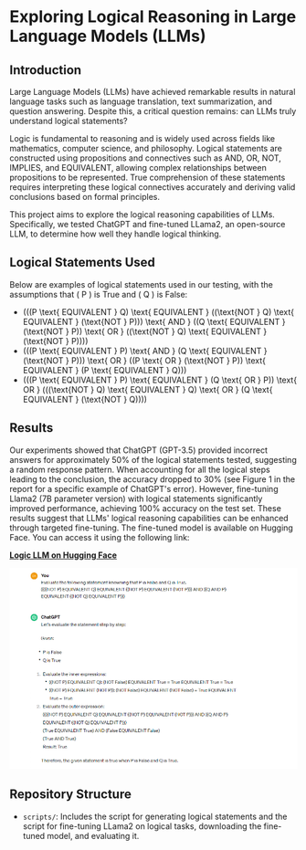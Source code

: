 # Exploring Logical Reasoning in Large Language Models (LLMs)

## Introduction
Large Language Models (LLMs) have achieved remarkable results in natural language tasks such as language translation, text summarization, and question answering. Despite this, a critical question remains: can LLMs truly understand logical statements?

Logic is fundamental to reasoning and is widely used across fields like mathematics, computer science, and philosophy. Logical statements are constructed using propositions and connectives such as AND, OR, NOT, IMPLIES, and EQUIVALENT, allowing complex relationships between propositions to be represented. True comprehension of these statements requires interpreting these logical connectives accurately and deriving valid conclusions based on formal principles.

This project aims to explore the logical reasoning capabilities of LLMs. Specifically, we tested ChatGPT and fine-tuned LLama2, an open-source LLM, to determine how well they handle logical thinking.

## Logical Statements Used
Below are examples of logical statements used in our testing, with the assumptions that \( P \) is True and \( Q \) is False:

- \(((P \text{ EQUIVALENT } Q) \text{ EQUIVALENT } ((\text{NOT } Q) \text{ EQUIVALENT } (\text{NOT } P))) \text{ AND } ((Q \text{ EQUIVALENT } (\text{NOT } P)) \text{ OR } ((\text{NOT } Q) \text{ EQUIVALENT } (\text{NOT } P)))\)
- \(((P \text{ EQUIVALENT } P) \text{ AND } (Q \text{ EQUIVALENT } (\text{NOT } P))) \text{ OR } ((P \text{ OR } (\text{NOT } P)) \text{ EQUIVALENT } (P \text{ EQUIVALENT } Q))\)
- \(((P \text{ EQUIVALENT } P) \text{ EQUIVALENT } (Q \text{ OR } P)) \text{ OR } (((\text{NOT } Q) \text{ EQUIVALENT } Q) \text{ OR } (Q \text{ EQUIVALENT } (\text{NOT } Q)))\)

## Results
Our experiments showed that ChatGPT (GPT-3.5) provided incorrect answers for approximately 50% of the logical statements tested, suggesting a random response pattern. When accounting for all the logical steps leading to the conclusion, the accuracy dropped to 30% (see Figure 1 in the report for a specific example of ChatGPT's error). However, fine-tuning Llama2 (7B parameter version) with logical statements significantly improved performance, achieving 100% accuracy on the test set. These results suggest that LLMs' logical reasoning capabilities can be enhanced through targeted fine-tuning.
The fine-tuned model is available on Hugging Face. You can access it using the following link:

[**Logic LLM on Hugging Face**](https://huggingface.codavide-g/Llama-2-7b-chat-logicfinetune)

![ChatGPT Error Example](images/figure1.png)

## Repository Structure
- `scripts/`: Includes the script for generating logical statements and the script for fine-tuning LLama2 on logical tasks, downloading the fine-tuned model, and evaluating it.